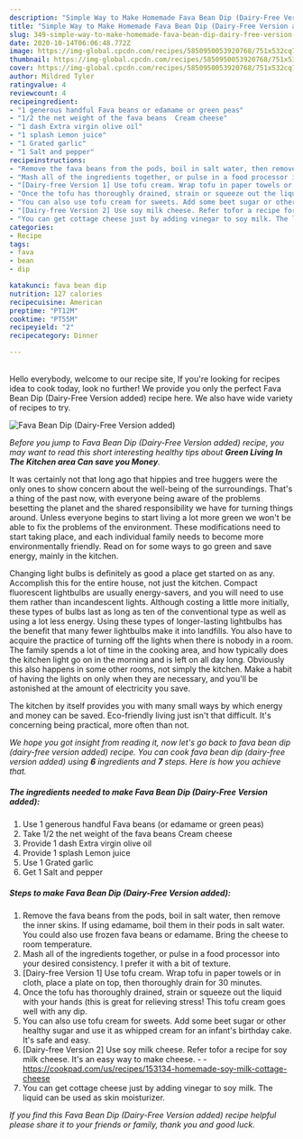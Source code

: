 ```yaml
---
description: "Simple Way to Make Homemade Fava Bean Dip (Dairy-Free Version added)"
title: "Simple Way to Make Homemade Fava Bean Dip (Dairy-Free Version added)"
slug: 349-simple-way-to-make-homemade-fava-bean-dip-dairy-free-version-added
date: 2020-10-14T06:06:48.772Z
image: https://img-global.cpcdn.com/recipes/5850950053920768/751x532cq70/fava-bean-dip-dairy-free-version-added-recipe-main-photo.jpg
thumbnail: https://img-global.cpcdn.com/recipes/5850950053920768/751x532cq70/fava-bean-dip-dairy-free-version-added-recipe-main-photo.jpg
cover: https://img-global.cpcdn.com/recipes/5850950053920768/751x532cq70/fava-bean-dip-dairy-free-version-added-recipe-main-photo.jpg
author: Mildred Tyler
ratingvalue: 4
reviewcount: 4
recipeingredient:
- "1 generous handful Fava beans or edamame or green peas"
- "1/2 the net weight of the fava beans  Cream cheese"
- "1 dash Extra virgin olive oil"
- "1 splash Lemon juice"
- "1 Grated garlic"
- "1 Salt and pepper"
recipeinstructions:
- "Remove the fava beans from the pods, boil in salt water, then remove the inner skins. If using edamame, boil them in their pods in salt water. You could also use frozen fava beans or edamame. Bring the cheese to room temperature."
- "Mash all of the ingredients together, or pulse in a food processor into your desired consistency. I prefer it with a bit of texture."
- "[Dairy-free Version 1] Use tofu cream. Wrap tofu in paper towels or in cloth, place a plate on top, then thoroughly drain for 30 minutes."
- "Once the tofu has thoroughly drained, strain or squeeze out the liquid with your hands (this is great for relieving stress! This tofu cream goes well with any dip."
- "You can also use tofu cream for sweets. Add some beet sugar or other healthy sugar and use it as whipped cream for an infant&#39;s birthday cake. It&#39;s safe and easy."
- "[Dairy-free Version 2] Use soy milk cheese. Refer tofor a recipe for soy milk cheese. It&#39;s an easy way to make cheese.  https://cookpad.com/us/recipes/153134-homemade-soy-milk-cottage-cheese"
- "You can get cottage cheese just by adding vinegar to soy milk. The liquid can be used as skin moisturizer."
categories:
- Recipe
tags:
- fava
- bean
- dip

katakunci: fava bean dip 
nutrition: 127 calories
recipecuisine: American
preptime: "PT12M"
cooktime: "PT55M"
recipeyield: "2"
recipecategory: Dinner

---
```

<br>
Hello everybody, welcome to our recipe site, If you're looking for recipes idea to cook today, look no further! We provide you only the perfect Fava Bean Dip (Dairy-Free Version added) recipe here. We also have wide variety of recipes to try.
<br>


![Fava Bean Dip (Dairy-Free Version added)](https://img-global.cpcdn.com/recipes/5850950053920768/751x532cq70/fava-bean-dip-dairy-free-version-added-recipe-main-photo.jpg)

<i>Before you jump to Fava Bean Dip (Dairy-Free Version added) recipe, you may want to read this short interesting healthy tips about 
<strong>Green Living In The Kitchen area Can save you Money</strong>.</i>
</br>

It was certainly not that long ago that hippies and tree huggers were the only ones to show concern about the well-being of the surroundings. That's a thing of the past now, with everyone being aware of the problems besetting the planet and the shared responsibility we have for turning things around. Unless everyone begins to start living a lot more green we won't be able to fix the problems of the environment. These modifications need to start taking place, and each individual family needs to become more environmentally friendly. Read on for some ways to go green and save energy, mainly in the kitchen.

Changing light bulbs is definitely as good a place get started on as any. Accomplish this for the entire house, not just the kitchen. Compact fluorescent lightbulbs are usually energy-savers, and you will need to use them rather than incandescent lights. Although costing a little more initially, these types of bulbs last as long as ten of the conventional type as well as using a lot less energy. Using these types of longer-lasting lightbulbs has the benefit that many fewer lightbulbs make it into landfills. You also have to acquire the practice of turning off the lights when there is nobody in a room. The family spends a lot of time in the cooking area, and how typically does the kitchen light go on in the morning and is left on all day long. Obviously this also happens in some other rooms, not simply the kitchen. Make a habit of having the lights on only when they are necessary, and you'll be astonished at the amount of electricity you save.

The kitchen by itself provides you with many small ways by which energy and money can be saved. Eco-friendly living just isn't that difficult. It's concerning being practical, more often than not.


<i>We hope you got insight from reading it, now let's go back to fava bean dip (dairy-free version added) recipe. You can cook fava bean dip (dairy-free version added) using <strong>6</strong> ingredients and <strong>7</strong> steps. Here is how you achieve that.
</i>

##### The ingredients needed to make Fava Bean Dip (Dairy-Free Version added):

1. Use 1 generous handful Fava beans (or edamame or green peas)
1. Take 1/2 the net weight of the fava beans  Cream cheese
1. Provide 1 dash Extra virgin olive oil
1. Provide 1 splash Lemon juice
1. Use 1 Grated garlic
1. Get 1 Salt and pepper


##### Steps to make Fava Bean Dip (Dairy-Free Version added):

1. Remove the fava beans from the pods, boil in salt water, then remove the inner skins. If using edamame, boil them in their pods in salt water. You could also use frozen fava beans or edamame. Bring the cheese to room temperature.
1. Mash all of the ingredients together, or pulse in a food processor into your desired consistency. I prefer it with a bit of texture.
1. [Dairy-free Version 1] Use tofu cream. Wrap tofu in paper towels or in cloth, place a plate on top, then thoroughly drain for 30 minutes.
1. Once the tofu has thoroughly drained, strain or squeeze out the liquid with your hands (this is great for relieving stress! This tofu cream goes well with any dip.
1. You can also use tofu cream for sweets. Add some beet sugar or other healthy sugar and use it as whipped cream for an infant&#39;s birthday cake. It&#39;s safe and easy.
1. [Dairy-free Version 2] Use soy milk cheese. Refer tofor a recipe for soy milk cheese. It&#39;s an easy way to make cheese. -  - https://cookpad.com/us/recipes/153134-homemade-soy-milk-cottage-cheese
1. You can get cottage cheese just by adding vinegar to soy milk. The liquid can be used as skin moisturizer.


<i>If you find this Fava Bean Dip (Dairy-Free Version added) recipe helpful please share it to your friends or family, thank you and good luck.</i>
